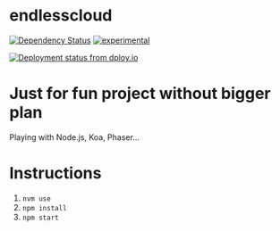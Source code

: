 endlesscloud
============

[![Dependency Status](https://gemnasium.com/krzychukula/endlesscloud.svg)](https://gemnasium.com/krzychukula/endlesscloud)
[![experimental](http://badges.github.io/stability-badges/dist/experimental.svg)](http://github.com/badges/stability-badges)

[![Deployment status from dploy.io](https://krzychukula.dploy.io/badge/77558059821820/4050.png)](http://dploy.io)

Just for fun project without bigger plan
========================================

Playing with Node.js, Koa, Phaser...

Instructions
============

1. `nvm use`
1. `npm install`
1. `npm start`


